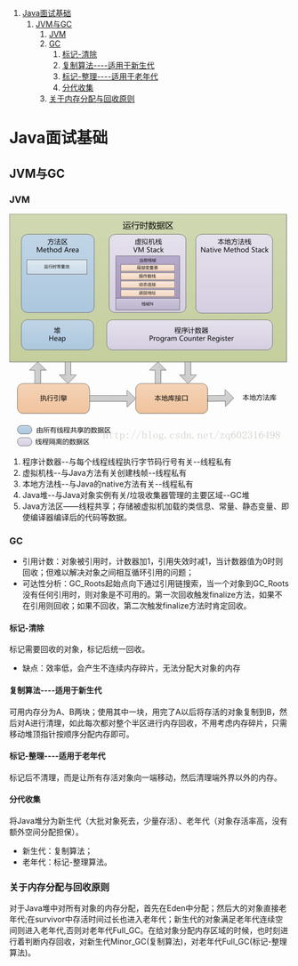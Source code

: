 <!-- TOC -->

1. [Java面试基础](#java面试基础)
   1. [JVM与GC](#jvm与gc)
      1. [JVM](#jvm)
      2. [GC](#gc)
         1. [标记-清除](#标记-清除)
         2. [复制算法----适用于新生代](#复制算法----适用于新生代)
         3. [标记-整理----适用于老年代](#标记-整理----适用于老年代)
         4. [分代收集](#分代收集)
      3. [关于内存分配与回收原则](#关于内存分配与回收原则)

<!-- /TOC -->

<a id="markdown-java面试基础" name="java面试基础"></a>
# Java面试基础

<a id="markdown-jvm与gc" name="jvm与gc"></a>
## JVM与GC

<a id="markdown-jvm" name="jvm"></a>
### JVM

![](img/jvm.jpg)

1. 程序计数器--与每个线程线程执行字节码行号有关--线程私有
2. 虚拟机栈--与Java方法有关创建栈帧--线程私有
3. 本地方法栈--与Java的native方法有关--线程私有
4. Java堆--与Java对象实例有关/垃圾收集器管理的主要区域--GC堆
5. Java方法区——线程共享；存储被虚拟机加载的类信息、常量、静态变量、即使编译器编译后的代码等数据。

<a id="markdown-gc" name="gc"></a>
### GC

- 引用计数：对象被引用时，计数器加1，引用失效时减1，当计数器值为0时则回收；但难以解决对象之间相互循环引用的问题；
- 可达性分析：GC_Roots起始点向下通过引用链搜索，当一个对象到GC_Roots没有任何引用时，则对象是不可用的。第一次回收触发finalize方法，如果不在引用则回收；如果不回收，第二次触发finalize方法时肯定回收。

<a id="markdown-标记-清除" name="标记-清除"></a>
#### 标记-清除

标记需要回收的对象，标记后统一回收。
- 缺点：效率低，会产生不连续内存碎片，无法分配大对象的内存

<a id="markdown-复制算法----适用于新生代" name="复制算法----适用于新生代"></a>
#### 复制算法----适用于新生代

可用内存分为A、B两块；使用其中一块，用完了A以后将存活的对象复制到B，然后对A进行清理，如此每次都对整个半区进行内存回收，不用考虑内存碎片，只需移动堆顶指针按顺序分配内存即可。

<a id="markdown-标记-整理----适用于老年代" name="标记-整理----适用于老年代"></a>
#### 标记-整理----适用于老年代

标记后不清理，而是让所有存活对象向一端移动，然后清理端外界以外的内存。

<a id="markdown-分代收集" name="分代收集"></a>
#### 分代收集

将Java堆分为新生代（大批对象死去，少量存活）、老年代（对象存活率高，没有额外空间分配担保）。
- 新生代：复制算法；
- 老年代：标记-整理算法。

<a id="markdown-关于内存分配与回收原则" name="关于内存分配与回收原则"></a>
### 关于内存分配与回收原则

对于Java堆中对所有对象的内存分配，首先在Eden中分配；然后大的对象直接老年代;在survivor中存活时间过长也进入老年代；新生代的对象满足老年代连续空间则进入老年代,否则对老年代Full_GC。在给对象分配内存区域的时候，也时刻进行着判断内存回收，对新生代Minor_GC(复制算法)，对老年代Full_GC(标记-整理算法)。









